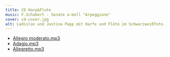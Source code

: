 ```yaml
---
title: CD Harp&Flute
music: F.Schubert - Sonate a-moll "Arpeggione"
cover: cd-cover.jpg
alt: Ladislav und Justina Papp mit Harfe und Flöte im Schwarzweißfoto.
---
```


- [Allegro moderato.mp3](allegro_moderato.mp3)
- [Adagio.mp3](adagio.mp3)
- [Allegretto.mp3](allegretto.mp3)

